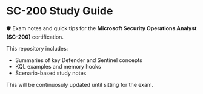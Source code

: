 # SC-200 Study Guide

🛡️ Exam notes and quick tips for the **Microsoft Security Operations Analyst (SC-200)** certification.

This repository includes:
- Summaries of key Defender and Sentinel concepts
- KQL examples and memory hooks
- Scenario-based study notes

This will be continuosuly updated until sitting for the exam. 

